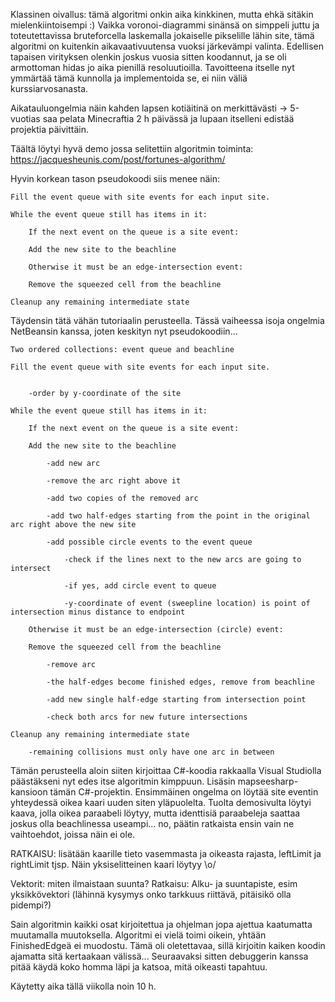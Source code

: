 

Klassinen oivallus: tämä algoritmi onkin aika kinkkinen, mutta ehkä sitäkin mielenkiintoisempi :) Vaikka voronoi-diagrammi sinänsä on simppeli juttu ja toteutettavissa bruteforcella laskemalla jokaiselle pikselille lähin site, tämä algoritmi on kuitenkin aikavaativuutensa vuoksi järkevämpi valinta. Edellisen tapaisen virityksen olenkin joskus vuosia sitten koodannut, ja se oli armottoman hidas jo aika pienillä resoluutioilla. Tavoitteena itselle nyt ymmärtää tämä kunnolla ja implementoida se, ei niin väliä kurssiarvosanasta.

Aikatauluongelmia näin kahden lapsen kotiäitinä on merkittävästi -> 5-vuotias saa pelata Minecraftia 2 h päivässä ja lupaan itselleni edistää projektia päivittäin.

Täältä löytyi hyvä demo jossa selitettiin algoritmin toiminta: https://jacquesheunis.com/post/fortunes-algorithm/

Hyvin korkean tason pseudokoodi siis menee näin:


	Fill the event queue with site events for each input site.

	While the event queue still has items in it:

	    If the next event on the queue is a site event:

		Add the new site to the beachline

	    Otherwise it must be an edge-intersection event:

		Remove the squeezed cell from the beachline

	Cleanup any remaining intermediate state


Täydensin tätä vähän tutoriaalin perusteella. Tässä vaiheessa isoja ongelmia NetBeansin kanssa, joten keskityn nyt pseudokoodiin...


	Two ordered collections: event queue and beachline

	Fill the event queue with site events for each input site.


		-order by y-coordinate of the site	

	While the event queue still has items in it:

	    If the next event on the queue is a site event:

		Add the new site to the beachline

			-add new arc

			-remove the arc right above it

			-add two copies of the removed arc

			-add two half-edges starting from the point in the original arc right above the new site

			-add possible circle events to the event queue

				-check if the lines next to the new arcs are going to intersect

				-if yes, add circle event to queue

				-y-coordinate of event (sweepline location) is point of intersection minus distance to endpoint

	    Otherwise it must be an edge-intersection (circle) event:

		Remove the squeezed cell from the beachline

			-remove arc

			-the half-edges become finished edges, remove from beachline

			-add new single half-edge starting from intersection point

			-check both arcs for new future intersections

	Cleanup any remaining intermediate state

		-remaining collisions must only have one arc in between

Tämän perusteella aloin siiten kirjoittaa C#-koodia rakkaalla Visual Studiolla päästäkseni nyt edes itse algoritmin kimppuun. Lisäsin mapseesharp-kansioon tämän C#-projektin. Ensimmäinen ongelma on löytää site eventin yhteydessä oikea kaari uuden siten yläpuolelta. Tuolta demosivulta löytyi kaava, jolla oikea paraabeli löytyy, mutta identtisiä paraabeleja saattaa joskus olla beachlinessa useampi... no, päätin ratkaista ensin vain ne vaihtoehdot, joissa näin ei ole.

RATKAISU: lisätään kaarille tieto vasemmasta ja oikeasta rajasta, leftLimit ja rightLimit tjsp. Näin yksiselitteinen kaari löytyy \o/

Vektorit: miten ilmaistaan suunta? Ratkaisu: Alku- ja suuntapiste, esim yksikkövektori (lähinnä kysymys onko tarkkuus riittävä, pitäisikö olla pidempi?)

Sain algoritmin kaikki osat kirjoitettua ja ohjelman jopa ajettua kaatumatta muutamalla muutoksella. Algoritmi ei vielä toimi oikein, yhtään FinishedEdgeä ei muodostu. Tämä oli oletettavaa, sillä kirjoitin kaiken koodin ajamatta sitä kertaakaan välissä... Seuraavaksi sitten debuggerin kanssa pitää käydä koko homma läpi ja katsoa, mitä oikeasti tapahtuu.

Käytetty aika tällä viikolla noin 10 h.
